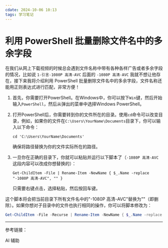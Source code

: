 ```yaml
---
cdate: 2024-10-06 10:13
tags: 学习笔记 
---
```


# 利用 PowerShell 批量删除文件名中的多余字段

在我们从网上下载视频的时候总会遇到文件名称中带有各种各样广告或者多余字段的情况，比如说 `1-引言-1080P 高清-AVC` 后面的 `-1080P 高清-AVC` 我就不想让他存在，接下来我将介绍利用 PowerShell 批量删除文件名中的多余字段，文件名称还能用正则表达式进行匹配，非常方便！

1. 首先，你需要打开PowerShell。在Windows中，你可以按下`Win`键，然后开始输入`PowerShell`，然后从弹出的菜单中选择Windows PowerShell。

2. 打开PowerShell后，你需要转到你的文件所在的目录。使用`cd`命令可以改变目录，例如，如果你的文件在`C:\Users\YourName\Documents`目录下，你可以输入以下命令：
   
   ```
   cd 'C:\Users\YourName\Documents'
   ```

   确保将路径替换为你的文件实际所在的路径。

3. 一旦你在正确的目录下，你就可以粘贴并运行以下脚本了（`-1080P 高清-AVC` 这段内容可以改成你想替换的）：

   ```
   Get-ChildItem -File | Rename-Item -NewName { $_.Name -replace "-1080P 高清-AVC", "" }
   ```

   只需要右键点击，选择粘贴，然后按回车键。

这个脚本将会把当前目录下所有文件名中的"-1080P 高清-AVC"替换为""（即删除）。如果你想对子目录中的文件也执行相同的操作，你可以将脚本修改为：

```powershell
Get-ChildItem -File -Recurse | Rename-Item -NewName { $_.Name -replace "-1080P 高清-AVC", "" }
```

---

参考链接：

AI 辅助